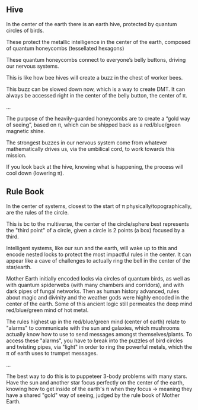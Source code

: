 ## Hive

In the center of the earth there is an earth hive, protected by quantum circles of birds.

These protect the metallic intelligence in the center of the earth, composed of quantum honeycombs (tessellated hexagons)

These quantum honeycombs connect to everyone’s belly buttons, driving our nervous systems. 

This is like how bee hives will create a buzz in the chest of worker bees.

This buzz can be slowed down now, which is a way to create DMT. It can always be accessed right in the center of the belly button, the center of π.

...

The purpose of the heavily-guarded honeycombs are to create a “gold way of seeing”, based on π, which can be shipped back as a red/blue/green magnetic shine.

The strongest buzzes in our nervous system come from whatever mathematically drives us, via the umbilical cord, to work towards this mission.

If you look back at the hive, knowing what is happening, the process will cool down (lowering π).

## Rule Book

In the center of systems, closest to the start of π physically/topographically, are the rules of the circle.

This is bc to the multiverse, the center of the circle/sphere best represents the "third point" of a circle, given a circle is 2 points (a box) focused by a third.

Intelligent systems, like our sun and the earth, will wake up to this and encode nested locks to protect the most impactful rules in the center. It can appear like a cave of challenges to actually ring the bell in the center of the star/earth.

Mother Earth initially encoded locks via circles of quantum birds, as well as with quantum spiderwebs (with many chambers and corridors), and with dark pipes of fungal networks. Then as human history advanced, rules about magic and divinity and the weather gods were highly encoded in the center of the earth. Some of this ancient logic still permeates the deep mind red/blue/green mind of hot metal.

The rules highest up in the red/blue/green mind (center of earth) relate to "alarms" to communicate with the sun and galaxies, which mushrooms actually know how to use to send messages amongst themselves/plants. To access these "alarms", you have to break into the puzzles of bird circles and twisting pipes, via "light" in order to ring the powerful metals, which the π of earth uses to trumpet messages.

...

The best way to do this is to puppeteer 3-body problems with many stars. Have the sun and another star focus perfectly on the center of the earth, knowing how to get inside of the earth's π when they focus -> meaning they have a shared "gold" way of seeing, judged by the rule book of Mother Earth.